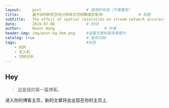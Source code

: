 ```yaml
---
layout:     post   				    # 使用的布局（不需要改）
title:      基于DEM研究空间分辨率对河网精度的影响 				# 标题 
subtitle:   The effect of spatial resolution on stream network accuracy using digital terrain models: A comparative approach #副标题
date:       2019-07-08 				# 时间
author:     Hazel Wang 						# 作者
header-img: img/post-bg-dem.png 	#这篇文章标题背景图片
catalog: true 						# 是否归档
tags:								#标签
    - DEM
    - 无人机
    - 河网分析
---
```


## Hey
>这是我的第一篇博客。

进入你的博客主页，新的文章将会出现在你的主页上.
